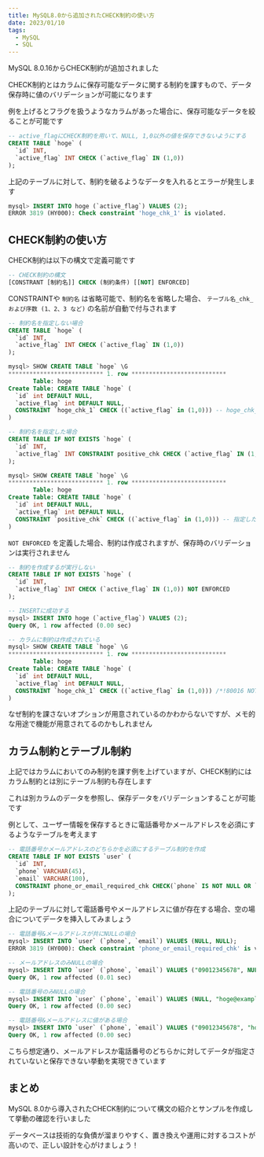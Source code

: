 ```yaml
---
title: MySQL8.0から追加されたCHECK制約の使い方
date: 2023/01/10
tags:
  - MySQL
  - SQL
---
```


MySQL 8.0.16からCHECK制約が追加されました

CHECK制約とはカラムに保存可能なデータに関する制約を課すもので、データ保存時に値のバリデーションが可能になります

例を上げるとフラグを扱うようなカラムがあった場合に、保存可能なデータを絞ることが可能です

```sql
-- active_flagにCHECK制約を用いて、NULL, 1,0以外の値を保存できないようにする
CREATE TABLE `hoge` (
  `id` INT,
  `active_flag` INT CHECK (`active_flag` IN (1,0))
);
```

上記のテーブルに対して、制約を破るようなデータを入れるとエラーが発生します

```sql
mysql> INSERT INTO hoge (`active_flag`) VALUES (2);
ERROR 3819 (HY000): Check constraint 'hoge_chk_1' is violated.
```

## CHECK制約の使い方

CHECK制約は以下の構文で定義可能です

```sql
-- CHECK制約の構文
[CONSTRANT [制約名]] CHECK (制約条件) [[NOT] ENFORCED]
```

CONSTRAINTや `制約名` は省略可能で、制約名を省略した場合、 `テーブル名_chk_および序数 (1、2、3 など)` の名前が自動で付与されます

```sql
-- 制約名を指定しない場合
CREATE TABLE `hoge` (
  `id` INT,
  `active_flag` INT CHECK (`active_flag` IN (1,0))
);

mysql> SHOW CREATE TABLE `hoge` \G
*************************** 1. row ***************************
       Table: hoge
Create Table: CREATE TABLE `hoge` (
  `id` int DEFAULT NULL,
  `active_flag` int DEFAULT NULL,
  CONSTRAINT `hoge_chk_1` CHECK ((`active_flag` in (1,0))) -- hoge_chk_1で制約名が生成されている
)

-- 制約名を指定した場合
CREATE TABLE IF NOT EXISTS `hoge` (
  `id` INT,
  `active_flag` INT CONSTRAINT positive_chk CHECK (`active_flag` IN (1,0))
);

mysql> SHOW CREATE TABLE `hoge` \G
*************************** 1. row ***************************
       Table: hoge
Create Table: CREATE TABLE `hoge` (
  `id` int DEFAULT NULL,
  `active_flag` int DEFAULT NULL,
  CONSTRAINT `positive_chk` CHECK ((`active_flag` in (1,0))) -- 指定した制約名で生成される
)
```

`NOT ENFORCED` を定義した場合、制約は作成されますが、保存時のバリデーションは実行されません

```sql
-- 制約を作成するが実行しない
CREATE TABLE IF NOT EXISTS `hoge` (
  `id` INT,
  `active_flag` INT CHECK (`active_flag` IN (1,0)) NOT ENFORCED
);

-- INSERTに成功する
mysql> INSERT INTO hoge (`active_flag`) VALUES (2);
Query OK, 1 row affected (0.00 sec)

-- カラムに制約は作成されている
mysql> SHOW CREATE TABLE `hoge` \G
*************************** 1. row ***************************
       Table: hoge
Create Table: CREATE TABLE `hoge` (
  `id` int DEFAULT NULL,
  `active_flag` int DEFAULT NULL,
  CONSTRAINT `hoge_chk_1` CHECK ((`active_flag` in (1,0))) /*!80016 NOT ENFORCED */
)
```

なぜ制約を課さないオプションが用意されているのかわからないですが、メモ的な用途で機能が用意されてるのかもしれません

## カラム制約とテーブル制約

上記ではカラムにおいてのみ制約を課す例を上げていますが、CHECK制約にはカラム制約とは別にテーブル制約も存在します

これは別カラムのデータを参照し、保存データをバリデーションすることが可能です

例として、ユーザー情報を保存するときに電話番号かメールアドレスを必須にするようなテーブルを考えます

```sql
-- 電話番号かメールアドレスのどちらかを必須にするテーブル制約を作成
CREATE TABLE IF NOT EXISTS `user` (
  `id` INT,
  `phone` VARCHAR(45),
  `email` VARCHAR(100),
  CONSTRAINT phone_or_email_required_chk CHECK(`phone` IS NOT NULL OR `email` IS NOT NULL)
);
```

上記のテーブルに対して電話番号やメールアドレスに値が存在する場合、空の場合についてデータを挿入してみましょう

```sql
-- 電話番号&メールアドレスが共にNULLの場合
mysql> INSERT INTO `user` (`phone`, `email`) VALUES (NULL, NULL);
ERROR 3819 (HY000): Check constraint 'phone_or_email_required_chk' is violated.

-- メールアドレスのみNULLの場合
mysql> INSERT INTO `user` (`phone`, `email`) VALUES ("09012345678", NULL);
Query OK, 1 row affected (0.01 sec)

-- 電話番号のみNULLの場合
mysql> INSERT INTO `user` (`phone`, `email`) VALUES (NULL, "hoge@example.com");
Query OK, 1 row affected (0.00 sec)

-- 電話番号&メールアドレスに値がある場合
mysql> INSERT INTO `user` (`phone`, `email`) VALUES ("09012345678", "hoge@example.com");
Query OK, 1 row affected (0.00 sec)
```

こちら想定通り、メールアドレスか電話番号のどちらかに対してデータが指定されていないと保存できない挙動を実現できています

## まとめ

MySQL 8.0から導入されたCHECK制約について構文の紹介とサンプルを作成して挙動の確認を行いました

データベースは技術的な負債が溜まりやすく、置き換えや運用に対するコストが高いので、正しい設計を心がけましょう！
